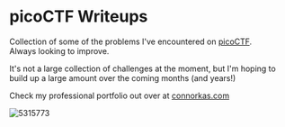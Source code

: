 # picoCTF Writeups
Collection of some of the problems I've encountered on [picoCTF](https://picoctf.org).<br>
Always looking to improve.<br>

It's not a large collection of challenges at the moment, but I'm hoping to build up a large amount over the coming months (and years!)<br>

Check my professional portfolio out over at [connorkas.com](http://connorkas.com)

![5315773](https://user-images.githubusercontent.com/26807077/149642941-e31d9e77-a5b7-4bc4-91df-2b0e670eb1bd.png)
